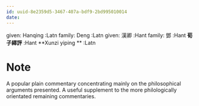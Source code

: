```yaml
---
id: uuid-8e2359d5-3467-407a-bdf9-2bd995010014
date: 
---
```


given: Hanqing  :Latn
family: Deng :Latn
given: 漢卿 :Hant
family: 鄧 :Hant
**荀子繹評** :Hant
**Xunzi yiping ** :Latn
# Note
A popular plain commentary concentrating mainly on the philosophical arguments presented. A useful supplement to the more philologically  orientated remaining commentaries.
